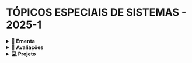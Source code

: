 # TÓPICOS ESPECIAIS DE SISTEMAS - 2025-1

<details>
<summary><strong>📕 Ementa</strong></summary>

Desenvolvimento de projetos computacionais de backend com uso de C# e .Net Core e projetos computacionais frontend com o uso de frameworks JavaScript.

</details>

<details>
<summary><strong>🎯 Avaliações</strong></summary>

🚧Em construção

</details> 

<details>
<summary><strong>💻 Projeto</strong></summary>

🚧Em construção

</details>
